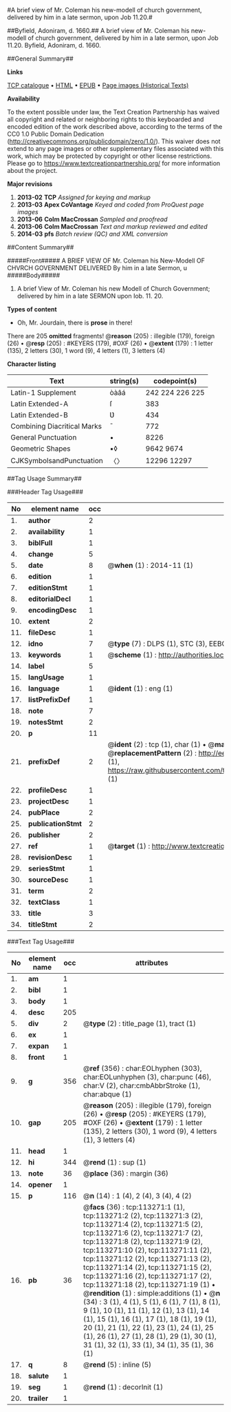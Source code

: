 #A brief view of Mr. Coleman his new-modell of church government, delivered by him in a late sermon, upon Job 11.20.#

##Byfield, Adoniram, d. 1660.##
A brief view of Mr. Coleman his new-modell of church government, delivered by him in a late sermon, upon Job 11.20.
Byfield, Adoniram, d. 1660.

##General Summary##

**Links**

[TCP catalogue](http://www.ota.ox.ac.uk/tcp/)  • 
[HTML](http://tei.it.ox.ac.uk/tcp/Texts-HTML/free/A78/A78088.html)  • 
[EPUB](http://tei.it.ox.ac.uk/tcp/Texts-EPUB/free/A78/A78088.epub) • 
[Page images (Historical Texts)](https://historicaltexts.jisc.ac.uk/eebo-99861143e)

**Availability**

To the extent possible under law, the Text Creation Partnership has waived all copyright and related or neighboring rights to this keyboarded and encoded edition of the work described above, according to the terms of the CC0 1.0 Public Domain Dedication (http://creativecommons.org/publicdomain/zero/1.0/). This waiver does not extend to any page images or other supplementary files associated with this work, which may be protected by copyright or other license restrictions. Please go to https://www.textcreationpartnership.org/ for more information about the project.

**Major revisions**

1. __2013-02__ __TCP__ *Assigned for keying and markup*
1. __2013-03__ __Apex CoVantage__ *Keyed and coded from ProQuest page images*
1. __2013-06__ __Colm MacCrossan__ *Sampled and proofread*
1. __2013-06__ __Colm MacCrossan__ *Text and markup reviewed and edited*
1. __2014-03__ __pfs__ *Batch review (QC) and XML conversion*

##Content Summary##

#####Front#####
A BRIEF VIEW OF Mr. Coleman his New-Modell OF CHVRCH GOVERNMENT DELIVERED By him in a late Sermon, u
#####Body#####

1. A brief View of Mr. Coleman his new Modell of Church Government; delivered by him in a late SERMON upon Iob. 11. 20.

**Types of content**

  * Oh, Mr. Jourdain, there is **prose** in there!

There are 205 **omitted** fragments! 
 @__reason__ (205) : illegible (179), foreign (26)  •  @__resp__ (205) : #KEYERS (179), #OXF (26)  •  @__extent__ (179) : 1 letter (135), 2 letters (30), 1 word (9), 4 letters (1), 3 letters (4)

**Character listing**


|Text|string(s)|codepoint(s)|
|---|---|---|
|Latin-1 Supplement|òàâá|242 224 226 225|
|Latin Extended-A|ſ|383|
|Latin Extended-B|Ʋ|434|
|Combining             Diacritical Marks|̄|772|
|General Punctuation|•|8226|
|Geometric Shapes|▪◊|9642 9674|
|CJKSymbolsandPunctuation|〈〉|12296 12297|

##Tag Usage Summary##

###Header Tag Usage###

|No|element name|occ|attributes|
|---|---|---|---|
|1.|__author__|2||
|2.|__availability__|1||
|3.|__biblFull__|1||
|4.|__change__|5||
|5.|__date__|8| @__when__ (1) : 2014-11 (1)|
|6.|__edition__|1||
|7.|__editionStmt__|1||
|8.|__editorialDecl__|1||
|9.|__encodingDesc__|1||
|10.|__extent__|2||
|11.|__fileDesc__|1||
|12.|__idno__|7| @__type__ (7) : DLPS (1), STC (3), EEBO-CITATION (1), PROQUEST (1), VID (1)|
|13.|__keywords__|1| @__scheme__ (1) : http://authorities.loc.gov/ (1)|
|14.|__label__|5||
|15.|__langUsage__|1||
|16.|__language__|1| @__ident__ (1) : eng (1)|
|17.|__listPrefixDef__|1||
|18.|__note__|7||
|19.|__notesStmt__|2||
|20.|__p__|11||
|21.|__prefixDef__|2| @__ident__ (2) : tcp (1), char (1)  •  @__matchPattern__ (2) : ([0-9\-]+):([0-9IVX]+) (1), (.+) (1)  •  @__replacementPattern__ (2) : http://eebo.chadwyck.com/downloadtiff?vid=$1&page=$2 (1), https://raw.githubusercontent.com/textcreationpartnership/Texts/master/tcpchars.xml#$1 (1)|
|22.|__profileDesc__|1||
|23.|__projectDesc__|1||
|24.|__pubPlace__|2||
|25.|__publicationStmt__|2||
|26.|__publisher__|2||
|27.|__ref__|1| @__target__ (1) : http://www.textcreationpartnership.org/docs/. (1)|
|28.|__revisionDesc__|1||
|29.|__seriesStmt__|1||
|30.|__sourceDesc__|1||
|31.|__term__|2||
|32.|__textClass__|1||
|33.|__title__|3||
|34.|__titleStmt__|2||


###Text Tag Usage###

|No|element name|occ|attributes|
|---|---|---|---|
|1.|__am__|1||
|2.|__bibl__|1||
|3.|__body__|1||
|4.|__desc__|205||
|5.|__div__|2| @__type__ (2) : title_page (1), tract (1)|
|6.|__ex__|1||
|7.|__expan__|1||
|8.|__front__|1||
|9.|__g__|356| @__ref__ (356) : char:EOLhyphen (303), char:EOLunhyphen (3), char:punc (46), char:V (2), char:cmbAbbrStroke (1), char:abque (1)|
|10.|__gap__|205| @__reason__ (205) : illegible (179), foreign (26)  •  @__resp__ (205) : #KEYERS (179), #OXF (26)  •  @__extent__ (179) : 1 letter (135), 2 letters (30), 1 word (9), 4 letters (1), 3 letters (4)|
|11.|__head__|1||
|12.|__hi__|344| @__rend__ (1) : sup (1)|
|13.|__note__|36| @__place__ (36) : margin (36)|
|14.|__opener__|1||
|15.|__p__|116| @__n__ (14) : 1 (4), 2 (4), 3 (4), 4 (2)|
|16.|__pb__|36| @__facs__ (36) : tcp:113271:1 (1), tcp:113271:2 (2), tcp:113271:3 (2), tcp:113271:4 (2), tcp:113271:5 (2), tcp:113271:6 (2), tcp:113271:7 (2), tcp:113271:8 (2), tcp:113271:9 (2), tcp:113271:10 (2), tcp:113271:11 (2), tcp:113271:12 (2), tcp:113271:13 (2), tcp:113271:14 (2), tcp:113271:15 (2), tcp:113271:16 (2), tcp:113271:17 (2), tcp:113271:18 (2), tcp:113271:19 (1)  •  @__rendition__ (1) : simple:additions (1)  •  @__n__ (34) : 3 (1), 4 (1), 5 (1), 6 (1), 7 (1), 8 (1), 9 (1), 10 (1), 11 (1), 12 (1), 13 (1), 14 (1), 15 (1), 16 (1), 17 (1), 18 (1), 19 (1), 20 (1), 21 (1), 22 (1), 23 (1), 24 (1), 25 (1), 26 (1), 27 (1), 28 (1), 29 (1), 30 (1), 31 (1), 32 (1), 33 (1), 34 (1), 35 (1), 36 (1)|
|17.|__q__|8| @__rend__ (5) : inline (5)|
|18.|__salute__|1||
|19.|__seg__|1| @__rend__ (1) : decorInit (1)|
|20.|__trailer__|1||
